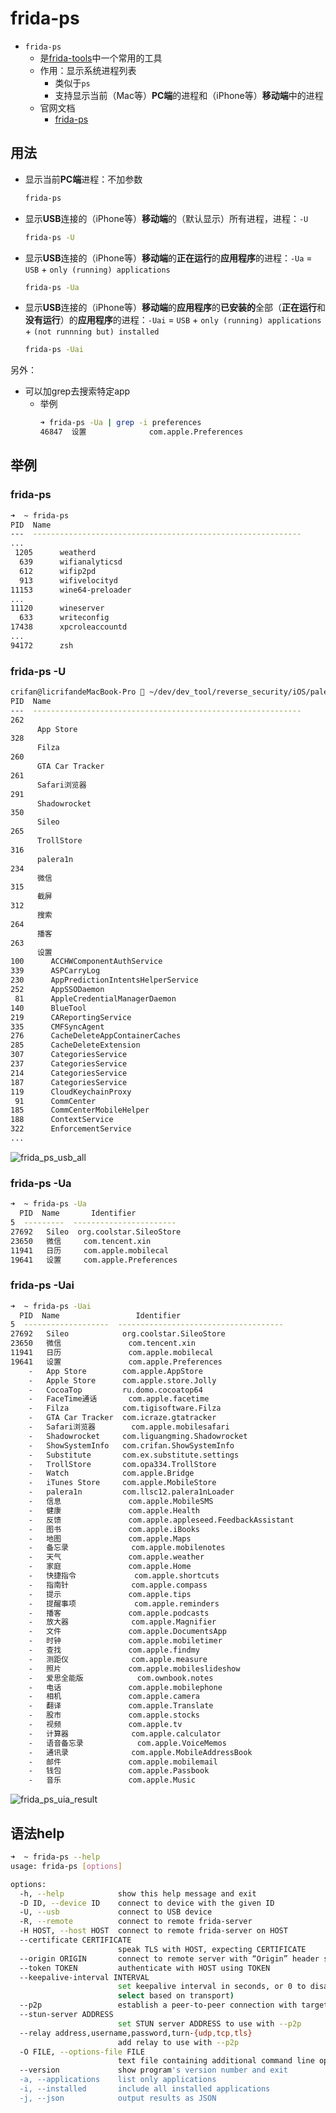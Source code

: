 # frida-ps

* `frida-ps`
  * 是[frida-tools](../../../use_frida/sub_module/frida_tools/README.md)中一个常用的工具
  * 作用：显示系统进程列表
    * 类似于`ps`
    * 支持显示当前（Mac等）**PC端**的进程和（iPhone等）**移动端**中的进程
  * 官网文档
    * [frida-ps](https://frida.re/docs/frida-ps/)

## 用法

* 显示当前**PC端**进程：不加参数
  ```bash
  frida-ps
  ```
* 显示**USB**连接的（iPhone等）**移动端**的（默认显示）所有进程，进程：`-U`
  ```bash
  frida-ps -U
  ```
* 显示**USB**连接的（iPhone等）**移动端**的**正在运行**的**应用程序**的进程：`-Ua` = `USB` + `only (running) applications`
  ```bash
  frida-ps -Ua
  ```
* 显示**USB**连接的（iPhone等）**移动端**的**应用程序**的**已安装的**全部（**正在运行**和**没有运行**）的**应用程序**的进程：`-Uai` = `USB` + `only (running) applications` + `(not runnning but) installed`
  ```bash
  frida-ps -Uai
  ```

另外：

* 可以加grep去搜索特定app
  * 举例
    ```bash
    ➜ frida-ps -Ua | grep -i preferences
    46847  设置              com.apple.Preferences
    ```

## 举例


###  frida-ps

```bash
➜  ~ frida-ps
PID  Name
---  ------------------------------------------------------------
...
 1205      weatherd
  639      wifianalyticsd
  612      wifip2pd
  913      wifivelocityd
11153      wine64-preloader
...
11120      wineserver
  633      writeconfig
17438      xpcroleaccountd
...
94172      zsh
```

###  frida-ps -U

```bash
crifan@licrifandeMacBook-Pro  ~/dev/dev_tool/reverse_security/iOS/palera1n  frida-ps -U
PID  Name
---  ------------------------------------------------------------
262
      App Store
328
      Filza
260
      GTA Car Tracker
261
      Safari浏览器
291
      Shadowrocket
350
      Sileo
265
      TrollStore
316
      palera1n
234
      微信
315
      截屏
312
      搜索
264
      播客
263
      设置
100      ACCHWComponentAuthService
339      ASPCarryLog
230      AppPredictionIntentsHelperService
252      AppSSODaemon
 81      AppleCredentialManagerDaemon
140      BlueTool
219      CAReportingService
335      CMFSyncAgent
276      CacheDeleteAppContainerCaches
285      CacheDeleteExtension
307      CategoriesService
237      CategoriesService
214      CategoriesService
187      CategoriesService
119      CloudKeychainProxy
 91      CommCenter
185      CommCenterMobileHelper
188      ContextService
322      EnforcementService
...
```

![frida_ps_usb_all](../../../assets/img/frida_ps_usb_all.png)

### frida-ps -Ua

```bash
➜  ~ frida-ps -Ua
  PID  Name       Identifier
5  ---------  -----------------------
27692   Sileo  org.coolstar.SileoStore
23650   微信     com.tencent.xin
11941   日历     com.apple.mobilecal
19641   设置     com.apple.Preferences
```
### frida-ps -Uai

```bash
➜  ~ frida-ps -Uai
  PID  Name                 Identifier
5  -------------------  -------------------------------------
27692   Sileo            org.coolstar.SileoStore
23650   微信               com.tencent.xin
11941   日历               com.apple.mobilecal
19641   设置               com.apple.Preferences
    -   App Store        com.apple.AppStore
    -   Apple Store      com.apple.store.Jolly
    -   CocoaTop         ru.domo.cocoatop64
    -   FaceTime通话       com.apple.facetime
    -   Filza            com.tigisoftware.Filza
    -   GTA Car Tracker  com.icraze.gtatracker
    -   Safari浏览器        com.apple.mobilesafari
    -   Shadowrocket     com.liguangming.Shadowrocket
    -   ShowSystemInfo   com.crifan.ShowSystemInfo
    -   Substitute       com.ex.substitute.settings
    -   TrollStore       com.opa334.TrollStore
    -   Watch            com.apple.Bridge
    -   iTunes Store     com.apple.MobileStore
    -   palera1n         com.llsc12.palera1nLoader
    -   信息               com.apple.MobileSMS
    -   健康               com.apple.Health
    -   反馈               com.apple.appleseed.FeedbackAssistant
    -   图书               com.apple.iBooks
    -   地图               com.apple.Maps
    -   备忘录              com.apple.mobilenotes
    -   天气               com.apple.weather
    -   家庭               com.apple.Home
    -   快捷指令             com.apple.shortcuts
    -   指南针              com.apple.compass
    -   提示               com.apple.tips
    -   提醒事项             com.apple.reminders
    -   播客               com.apple.podcasts
    -   放大器              com.apple.Magnifier
    -   文件               com.apple.DocumentsApp
    -   时钟               com.apple.mobiletimer
    -   查找               com.apple.findmy
    -   测距仪              com.apple.measure
    -   照片               com.apple.mobileslideshow
    -   爱思全能版            com.ownbook.notes
    -   电话               com.apple.mobilephone
    -   相机               com.apple.camera
    -   翻译               com.apple.Translate
    -   股市               com.apple.stocks
    -   视频               com.apple.tv
    -   计算器              com.apple.calculator
    -   语音备忘录            com.apple.VoiceMemos
    -   通讯录              com.apple.MobileAddressBook
    -   邮件               com.apple.mobilemail
    -   钱包               com.apple.Passbook
    -   音乐               com.apple.Music
```

![frida_ps_uia_result](../../../assets/img/frida_ps_uia_result.png)

## 语法help

```bash
➜  ~ frida-ps --help
usage: frida-ps [options]

options:
  -h, --help            show this help message and exit
  -D ID, --device ID    connect to device with the given ID
  -U, --usb             connect to USB device
  -R, --remote          connect to remote frida-server
  -H HOST, --host HOST  connect to remote frida-server on HOST
  --certificate CERTIFICATE
                        speak TLS with HOST, expecting CERTIFICATE
  --origin ORIGIN       connect to remote server with “Origin” header set to ORIGIN
  --token TOKEN         authenticate with HOST using TOKEN
  --keepalive-interval INTERVAL
                        set keepalive interval in seconds, or 0 to disable (defaults to -1 to auto-
                        select based on transport)
  --p2p                 establish a peer-to-peer connection with target
  --stun-server ADDRESS
                        set STUN server ADDRESS to use with --p2p
  --relay address,username,password,turn-{udp,tcp,tls}
                        add relay to use with --p2p
  -O FILE, --options-file FILE
                        text file containing additional command line options
  --version             show program's version number and exit
  -a, --applications    list only applications
  -i, --installed       include all installed applications
  -j, --json            output results as JSON
```